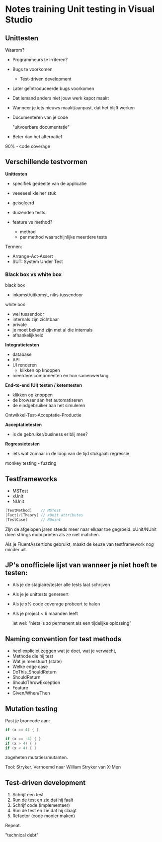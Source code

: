 # Notes training Unit testing in Visual Studio

## Unittesten

Waarom?

- Programmeurs te irriteren?
- Bugs te voorkomen
  - Test-driven development
- Later geïntroduceerde bugs voorkomen
- Dat iemand anders niet jouw werk kapot maakt
- Wanneer je iets nieuws maakt/aanpast, dat het blijft werken
- Documenteren van je code

    "uitvoerbare documentatie"

- Beter dan het alternatief

90% - code coverage

## Verschillende testvormen

**Unittesten**
- specifiek gedeelte van de applicatie
- veeeeeel kleiner stuk
- geisoleerd
- duizenden tests

- feature vs method?
  - method
  - per method waarschijnlijke meerdere tests

Termen:
* Arrange-Act-Assert
* SUT: System Under Test

### Black box vs white box

black box
- inkomst/uitkomst, niks tussendoor

white box
- wel tussendoor
- internals zijn zichtbaar
- private
- je moet bekend zijn met al die internals
- afhankelijkheid

**Integratietesten**

- database
- API
- UI renderen
  - klikken op knoppen
- meerdere componenten en hun samenwerking

**End-to-end (UI) testen / ketentesten**
- klikken op knoppen
- de browser aan het automatiseren
- de eindgebruiker aan het simuleren


Ontwikkel-Test-Acceptatie-Productie

**Acceptatietesten**
- is de gebruiker/business er blij mee?

**Regressietesten**
- iets wat zomaar in de loop van de tijd stukgaat: regressie

monkey testing - fuzzing

## Testframeworks

- MSTest
- xUnit
- NUnit

```cs
[TestMethod]    // MSTest
[Fact]/[Theory] // xUnit attributes
[TestCase]      // NUnint
```

ZIjn de afgelopen jaren steeds meer naar elkaar toe gegroeid. xUnit/NUnit doen strings mooi printen als ze niet matchen.

Als je FluentAssertions gebruikt, maakt de keuze van testframework nog minder uit.

## JP's onofficiele lijst van wanneer je niet hoeft te testen:

- Als je de stagiaire/tester alle tests laat schrijven
- Als je je unittests genereert
- Als je x% code coverage probeert te halen
- Als je project < 6 maanden leeft

    let wel: "niets is zo permanent als een tijdelijke oplossing"

## Naming convention for test methods

- heel expliciet zeggen wat je doet, wat je verwacht,
- Methode die hij test
- Wat je meestuurt (state)
- Welke edge case
- DoThis_ShouldReturn
- ShouldReturn
- ShouldThrowException
- Feature
- Given/When/Then


## Mutation testing

Past je broncode aan:
```cs
if (x == 4) { } 
```

```cs
if (x == -4) { }
if (x > 4) { }
if (x < 4) { }
```

zogeheten mutaties/mutanten.

Tool: Stryker. Vernoemd naar William Stryker van X-Men

## Test-driven development

1. Schrijf een test
2. Run de test en zie dat hij faalt
3. Schrijf code (implementeer)
4. Run de test en zie dat hij slaagt
5. Refactor (code mooier maken)

Repeat.

"technical debt"
